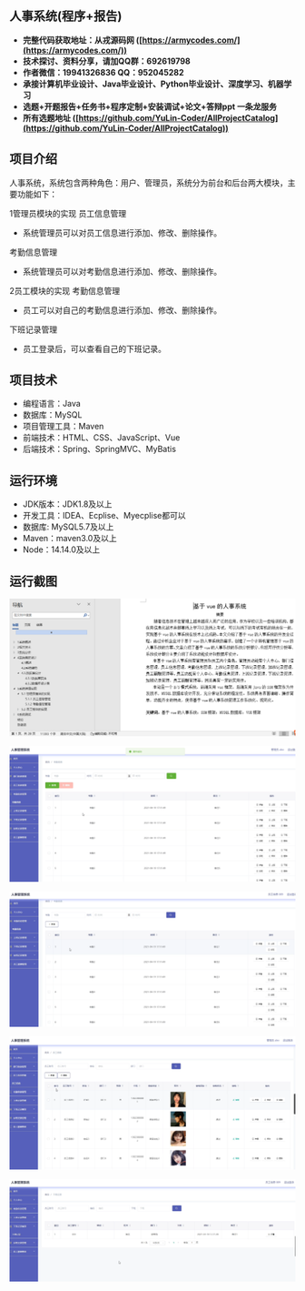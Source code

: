 ## 人事系统(程序+报告)

- <b>完整代码获取地址：从戎源码网 ([https://armycodes.com/](https://armycodes.com/))</b>
- <b>技术探讨、资料分享，请加QQ群：692619798</b> 
- <b>作者微信：19941326836  QQ：952045282</b> 
- <b>承接计算机毕业设计、Java毕业设计、Python毕业设计、深度学习、机器学习</b>
- <b>选题+开题报告+任务书+程序定制+安装调试+论文+答辩ppt 一条龙服务</b>
- <b>所有选题地址 ([https://github.com/YuLin-Coder/AllProjectCatalog](https://github.com/YuLin-Coder/AllProjectCatalog)) </b>
## 项目介绍
人事系统，系统包含两种角色：用户、管理员，系统分为前台和后台两大模块，主要功能如下：

1管理员模块的实现
员工信息管理
- 系统管理员可以对员工信息进行添加、修改、删除操作。

考勤信息管理
- 系统管理员可以对考勤信息进行添加、修改、删除操作。

2员工模块的实现
考勤信息管理
- 员工可以对自己的考勤信息进行添加、修改、删除操作。

下班记录管理
- 员工登录后，可以查看自己的下班记录。

## 项目技术
- 编程语言：Java
- 数据库：MySQL
- 项目管理工具：Maven
- 前端技术：HTML、CSS、JavaScript、Vue
- 后端技术：Spring、SpringMVC、MyBatis

## 运行环境
- JDK版本：JDK1.8及以上
- 开发工具：IDEA、Ecplise、Myecplise都可以
- 数据库: MySQL5.7及以上
- Maven：maven3.0及以上
- Node：14.14.0及以上

## 运行截图
![](screenshot/1.png)

![](screenshot/2.png)

![](screenshot/3.png)

![](screenshot/4.png)

![](screenshot/5.png)
